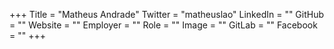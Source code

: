 +++
Title = "Matheus Andrade"
Twitter = "matheuslao"
LinkedIn = ""
GitHub = ""
Website = ""
Employer = ""
Role = ""
Image = ""
GitLab = ""
Facebook = ""
+++
